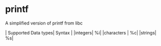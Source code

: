 # printf
A simplified version of printf from libc

| Supported Data types| Syntax |
|integers| %i|
|characters | %c|
|strings| %s|
